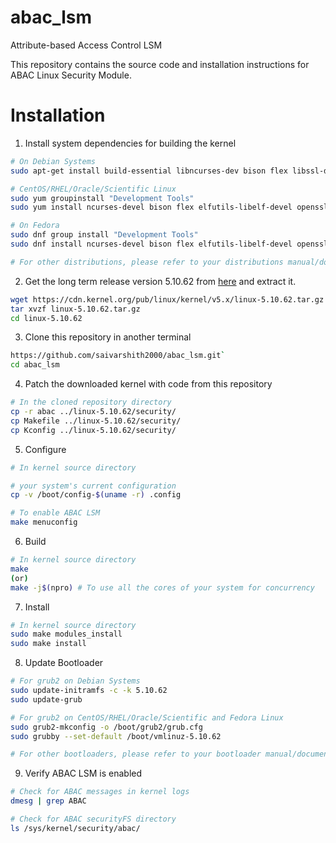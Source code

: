 # abac_lsm
Attribute-based Access Control LSM

This repository contains the source code and installation instructions for ABAC Linux Security Module.

# Installation
1. Install system dependencies for building the kernel
```bash
# On Debian Systems
sudo apt-get install build-essential libncurses-dev bison flex libssl-dev libelf-dev

# CentOS/RHEL/Oracle/Scientific Linux
sudo yum groupinstall "Development Tools"
sudo yum install ncurses-devel bison flex elfutils-libelf-devel openssl-devel

# On Fedora
sudo dnf group install "Development Tools"
sudo dnf install ncurses-devel bison flex elfutils-libelf-devel openssl-devel

# For other distributions, please refer to your distributions manual/documentation
```

2. Get the long term release version 5.10.62 from [here](https://cdn.kernel.org/pub/linux/kernel/v5.x/linux-5.10.62.tar.gz) and extract it.
```bash
wget https://cdn.kernel.org/pub/linux/kernel/v5.x/linux-5.10.62.tar.gz
tar xvzf linux-5.10.62.tar.gz
cd linux-5.10.62
```

3. Clone this repository in another terminal
```bash
https://github.com/saivarshith2000/abac_lsm.git`
cd abac_lsm
```

4. Patch the downloaded kernel with code from this repository
```bash
# In the cloned repository directory
cp -r abac ../linux-5.10.62/security/
cp Makefile ../linux-5.10.62/security/
cp Kconfig ../linux-5.10.62/security/

```

5. Configure
```bash
# In kernel source directory

# your system's current configuration
cp -v /boot/config-$(uname -r) .config

# To enable ABAC LSM
make menuconfig
```

6. Build
```bash
# In kernel source directory
make
(or)
make -j$(npro) # To use all the cores of your system for concurrency
```

7. Install
```bash
# In kernel source directory
sudo make modules_install
sudo make install
```

8. Update Bootloader
```bash
# For grub2 on Debian Systems
sudo update-initramfs -c -k 5.10.62
sudo update-grub

# For grub2 on CentOS/RHEL/Oracle/Scientific and Fedora Linux
sudo grub2-mkconfig -o /boot/grub2/grub.cfg
sudo grubby --set-default /boot/vmlinuz-5.10.62

# For other bootloaders, please refer to your bootloader manual/documentation
```

9. Verify ABAC LSM is enabled
```bash
# Check for ABAC messages in kernel logs
dmesg | grep ABAC 

# Check for ABAC securityFS directory
ls /sys/kernel/security/abac/
```

